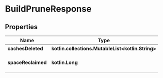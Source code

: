 
# BuildPruneResponse

## Properties
Name | Type | Description | Notes
------------ | ------------- | ------------- | -------------
**cachesDeleted** | **kotlin.collections.MutableList&lt;kotlin.String&gt;** |  |  [optional]
**spaceReclaimed** | **kotlin.Long** | Disk space reclaimed in bytes |  [optional]



